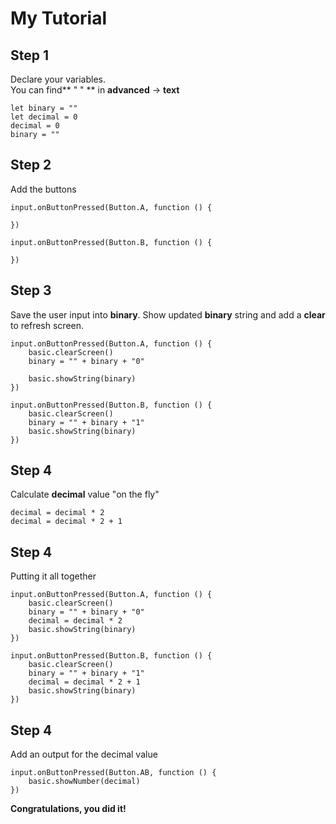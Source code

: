 # My Tutorial

## Step 1

Declare your variables.  
You can find** " " ** in **advanced**  -> **text**

```blocks
let binary = ""
let decimal = 0
decimal = 0
binary = ""
```

## Step 2
Add the buttons
```blocks
input.onButtonPressed(Button.A, function () {

})

input.onButtonPressed(Button.B, function () {

})
```

## Step 3 
Save the user input into **binary**. 
Show updated **binary** string and add a **clear** to refresh screen.
```blocks
input.onButtonPressed(Button.A, function () {
    basic.clearScreen()
    binary = "" + binary + "0"

    basic.showString(binary)
})

input.onButtonPressed(Button.B, function () {
    basic.clearScreen()
    binary = "" + binary + "1"
    basic.showString(binary)
})
 ```
## Step 4
Calculate **decimal** value "on the fly"

``` blocks
decimal = decimal * 2
decimal = decimal * 2 + 1
```

## Step 4
Putting it all together
```blocks
input.onButtonPressed(Button.A, function () {
    basic.clearScreen()
    binary = "" + binary + "0"
    decimal = decimal * 2
    basic.showString(binary)
})

input.onButtonPressed(Button.B, function () {
    basic.clearScreen()
    binary = "" + binary + "1"
    decimal = decimal * 2 + 1
    basic.showString(binary)
})
```

## Step 4
Add an output for the decimal value
```blocks
input.onButtonPressed(Button.AB, function () {
    basic.showNumber(decimal)
})
```

**Congratulations, you did it!**
    
<script src="https://makecode.com/gh-pages-embed.js"></script><script>makeCodeRender("{{ site.makecode.home_url }}", "{{ site.github.owner_name }}/{{ site.github.repository_name }}");</script>
